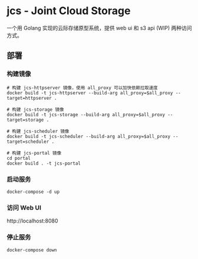 # jcs - Joint Cloud Storage

一个用 Golang 实现的云际存储原型系统，提供 web ui 和 s3 api (WIP) 两种访问方式。

## 部署

### 构建镜像

```shell
# 构建 jcs-httpserver 镜像，使用 all_proxy 可以加快依赖拉取速度
docker build -t jcs-httpserver --build-arg all_proxy=$all_proxy --target=httpserver .

# 构建 jcs-storage 镜像
docker build -t jcs-storage --build-arg all_proxy=$all_proxy --target=storage .

# 构建 jcs-scheduler 镜像
docker build -t jcs-scheduler --build-arg all_proxy=$all_proxy --target=scheduler .

# 构建 jcs-portal 镜像
cd portal
docker build . -t jcs-portal
```

### 启动服务

```shell
docker-compose -d up
```

### 访问 Web UI

http://localhost:8080

### 停止服务

```shell
docker-compose down
```
